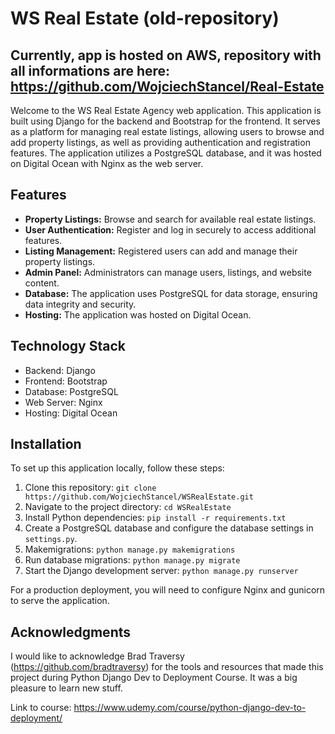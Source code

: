 # WS Real Estate (old-repository)

**Currently, app is hosted on AWS, repository with all informations are here: https://github.com/WojciechStancel/Real-Estate**
---
Welcome to the WS Real Estate Agency web application. This application is built using Django for the backend and Bootstrap for the frontend. It serves as a platform for managing real estate listings, allowing users to browse and add property listings, as well as providing authentication and registration features. The application utilizes a PostgreSQL database, and it was hosted on Digital Ocean with Nginx as the web server. 

## Features

- **Property Listings:** Browse and search for available real estate listings.
- **User Authentication:** Register and log in securely to access additional features.
- **Listing Management:** Registered users can add and manage their property listings.
- **Admin Panel:** Administrators can manage users, listings, and website content.
- **Database:** The application uses PostgreSQL for data storage, ensuring data integrity and security.
- **Hosting:** The application was hosted on Digital Ocean.

## Technology Stack

- Backend: Django
- Frontend: Bootstrap
- Database: PostgreSQL
- Web Server: Nginx
- Hosting: Digital Ocean

## Installation

To set up this application locally, follow these steps:

1. Clone this repository: `git clone https://github.com/WojciechStancel/WSRealEstate.git`
2. Navigate to the project directory: `cd WSRealEstate`
3. Install Python dependencies: `pip install -r requirements.txt`
4. Create a PostgreSQL database and configure the database settings in `settings.py`.
5. Makemigrations: `python manage.py makemigrations`
6. Run database migrations: `python manage.py migrate`
7. Start the Django development server: `python manage.py runserver`

For a production deployment, you will need to configure Nginx and gunicorn to serve the application.

## Acknowledgments

I would like to acknowledge Brad Traversy (https://github.com/bradtraversy) for the tools and resources that made this project during Python Django Dev to Deployment Course. It was a big pleasure to learn new stuff. 

Link to course: https://www.udemy.com/course/python-django-dev-to-deployment/
